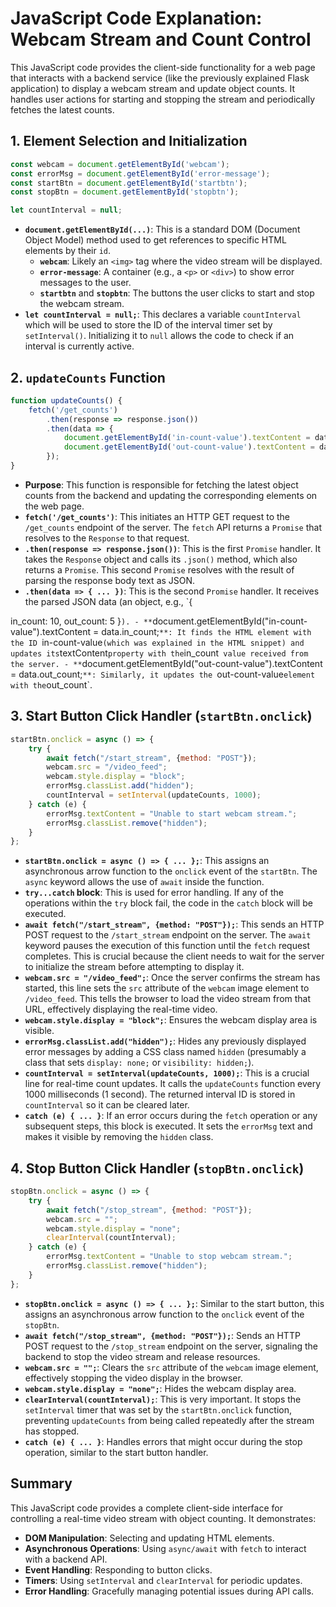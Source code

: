 # JavaScript Code Explanation: Webcam Stream and Count Control

This JavaScript code provides the client-side functionality for a web page that interacts with a backend service (like the previously explained Flask application) to display a webcam stream and update object counts. It handles user actions for starting and stopping the stream and periodically fetches the latest counts.

## 1. Element Selection and Initialization

```javascript
const webcam = document.getElementById('webcam');
const errorMsg = document.getElementById('error-message');
const startBtn = document.getElementById('startbtn');
const stopBtn = document.getElementById('stopbtn');

let countInterval = null;
```

- **`document.getElementById(...)`**: This is a standard DOM (Document Object Model) method used to get references to specific HTML elements by their `id`.
    - **`webcam`**: Likely an `<img>` tag where the video stream will be displayed.
    - **`error-message`**: A container (e.g., a `<p>` or `<div>`) to show error messages to the user.
    - **`startbtn`** and **`stopbtn`**: The buttons the user clicks to start and stop the webcam stream.
- **`let countInterval = null;`**: This declares a variable `countInterval` which will be used to store the ID of the interval timer set by `setInterval()`. Initializing it to `null` allows the code to check if an interval is currently active.

## 2. `updateCounts` Function

```javascript
function updateCounts() {
    fetch('/get_counts')
        .then(response => response.json())
        .then(data => {
            document.getElementById('in-count-value').textContent = data.in_count;
            document.getElementById('out-count-value').textContent = data.out_count;
        });
}
```

- **Purpose**: This function is responsible for fetching the latest object counts from the backend and updating the corresponding elements on the web page.
- **`fetch('/get_counts')`**: This initiates an HTTP GET request to the `/get_counts` endpoint of the server. The `fetch` API returns a `Promise` that resolves to the `Response` to that request.
- **`.then(response => response.json())`**: This is the first `Promise` handler. It takes the `Response` object and calls its `.json()` method, which also returns a `Promise`. This second `Promise` resolves with the result of parsing the response body text as JSON.
- **`.then(data => { ... })`**: This is the second `Promise` handler. It receives the parsed JSON data (an object, e.g., `{ 


in_count: 10, out_count: 5 }`).
    - **`document.getElementById("in-count-value").textContent = data.in_count;`**: It finds the HTML element with the ID `in-count-value` (which was explained in the HTML snippet) and updates its `textContent` property with the `in_count` value received from the server.
    - **`document.getElementById("out-count-value").textContent = data.out_count;`**: Similarly, it updates the `out-count-value` element with the `out_count`.

## 3. Start Button Click Handler (`startBtn.onclick`)

```javascript
startBtn.onclick = async () => {
    try {
        await fetch("/start_stream", {method: "POST"});
        webcam.src = "/video_feed";
        webcam.style.display = "block";
        errorMsg.classList.add("hidden");
        countInterval = setInterval(updateCounts, 1000);
    } catch (e) {
        errorMsg.textContent = "Unable to start webcam stream.";
        errorMsg.classList.remove("hidden");
    }
};
```

- **`startBtn.onclick = async () => { ... };`**: This assigns an asynchronous arrow function to the `onclick` event of the `startBtn`. The `async` keyword allows the use of `await` inside the function.
- **`try...catch` block**: This is used for error handling. If any of the operations within the `try` block fail, the code in the `catch` block will be executed.
- **`await fetch("/start_stream", {method: "POST"});`**: This sends an HTTP POST request to the `/start_stream` endpoint on the server. The `await` keyword pauses the execution of this function until the `fetch` request completes. This is crucial because the client needs to wait for the server to initialize the stream before attempting to display it.
- **`webcam.src = "/video_feed";`**: Once the server confirms the stream has started, this line sets the `src` attribute of the `webcam` image element to `/video_feed`. This tells the browser to load the video stream from that URL, effectively displaying the real-time video.
- **`webcam.style.display = "block";`**: Ensures the webcam display area is visible.
- **`errorMsg.classList.add("hidden");`**: Hides any previously displayed error messages by adding a CSS class named `hidden` (presumably a class that sets `display: none;` or `visibility: hidden;`).
- **`countInterval = setInterval(updateCounts, 1000);`**: This is a crucial line for real-time count updates. It calls the `updateCounts` function every 1000 milliseconds (1 second). The returned interval ID is stored in `countInterval` so it can be cleared later.
- **`catch (e) { ... }`**: If an error occurs during the `fetch` operation or any subsequent steps, this block is executed. It sets the `errorMsg` text and makes it visible by removing the `hidden` class.

## 4. Stop Button Click Handler (`stopBtn.onclick`)

```javascript
stopBtn.onclick = async () => {
    try {
        await fetch("/stop_stream", {method: "POST"});
        webcam.src = "";
        webcam.style.display = "none";
        clearInterval(countInterval);
    } catch (e) {
        errorMsg.textContent = "Unable to stop webcam stream.";
        errorMsg.classList.remove("hidden");
    }
};
```

- **`stopBtn.onclick = async () => { ... };`**: Similar to the start button, this assigns an asynchronous arrow function to the `onclick` event of the `stopBtn`.
- **`await fetch("/stop_stream", {method: "POST"});`**: Sends an HTTP POST request to the `/stop_stream` endpoint on the server, signaling the backend to stop the video stream and release resources.
- **`webcam.src = "";`**: Clears the `src` attribute of the `webcam` image element, effectively stopping the video display in the browser.
- **`webcam.style.display = "none";`**: Hides the webcam display area.
- **`clearInterval(countInterval);`**: This is very important. It stops the `setInterval` timer that was set by the `startBtn.onclick` function, preventing `updateCounts` from being called repeatedly after the stream has stopped.
- **`catch (e) { ... }`**: Handles errors that might occur during the stop operation, similar to the start button handler.

## Summary

This JavaScript code provides a complete client-side interface for controlling a real-time video stream with object counting. It demonstrates:

- **DOM Manipulation**: Selecting and updating HTML elements.
- **Asynchronous Operations**: Using `async/await` with `fetch` to interact with a backend API.
- **Event Handling**: Responding to button clicks.
- **Timers**: Using `setInterval` and `clearInterval` for periodic updates.
- **Error Handling**: Gracefully managing potential issues during API calls.

